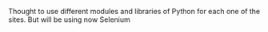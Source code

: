 Thought to use different modules and libraries of Python for each one of the sites.
But will be using now Selenium
